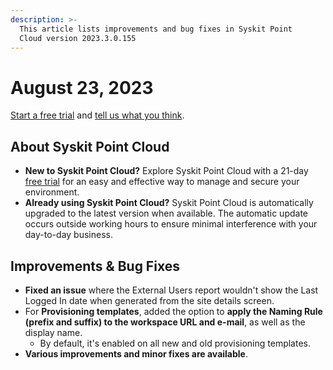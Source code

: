 ```yaml
---
description: >-
  This article lists improvements and bug fixes in Syskit Point
  Cloud version 2023.3.0.155
---
```


# August 23, 2023

[Start a free trial](https://www.syskit.com/products/point/free-trial/) and [tell us what you think](https://www.syskit.com/company/contact-us/).

## About Syskit Point Cloud

* **New to Syskit Point Cloud?** Explore Syskit Point Cloud with a 21-day [free trial](https://www.syskit.com/products/point/free-trial/) for an easy and effective way to manage and secure your environment.
* **Already using Syskit Point Cloud?** Syskit Point Cloud is automatically upgraded to the latest version when available. The automatic update occurs outside working hours to ensure minimal interference with your day-to-day business.

## Improvements & Bug Fixes

* **Fixed an issue** where the External Users report wouldn't show the Last Logged In date when generated from the site details screen.
* For **Provisioning templates**, added the option to **apply the Naming Rule (prefix and suffix) to the workspace URL and e-mail**, as well as the display name.
  * By default, it's enabled on all new and old provisioning templates.
* **Various improvements and minor fixes are available**.
